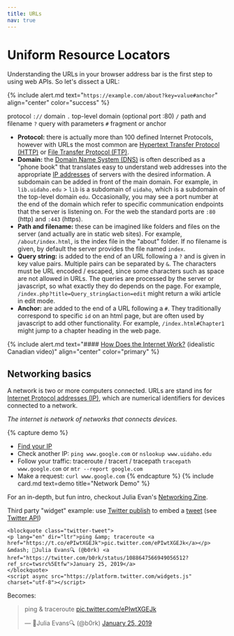 ```yaml
---
title: URLs
nav: true
---
```


# Uniform Resource Locators

Understanding the URLs in your browser address bar is the first step to using web APIs. 
So let's dissect a URL:

{% include alert.md text="`https://example.com/about?key=value#anchor`" align="center" color="success" %}

protocol `://` domain `.` top-level domain (optional port :80) `/` path and filename `?` query with parameters `#` fragment or anchor

- **Protocol:** there is actually more than 100 defined Internet Protocols, however with URLs the most common are [Hypertext Transfer Protocol (HTTP)](https://en.wikipedia.org/wiki/Hypertext_Transfer_Protocol) or [File Transfer Protocol (FTP)](https://en.wikipedia.org/wiki/File_Transfer_Protocol).
- **Domain:** the [Domain Name System (DNS)](https://en.wikipedia.org/wiki/Domain_Name_System) is often described as a "phone book" that translates easy to understand web addresses into the appropriate [IP addresses](https://en.wikipedia.org/wiki/IP_address) of servers with the desired information. A subdomain can be added in front of the main domain. For example, in `lib.uidaho.edu` > `lib` is a subdomain of `uidaho`, which is a subdomain of the top-level domain `edu`. Occasionally, you may see a port number at the end of the domain which refer to specific communication endpoints that the server is listening on. For the web the standard ports are `:80` (http) and `:443` (https).
- **Path and filename:** these can be imagined like folders and files on the server (and actually are in static web sites). For example, `/about/index.html`, is the index file in the "about" folder. If no filename is given, by default the server provides the file named `index`.
- **Query string:** is added to the end of an URL following a `?` and is given in key value pairs. Multiple pairs can be separated by `&`. The characters must be URL encoded / escaped, since some characters such as space are not allowed in URLs. The queries are processed by the server or javascript, so what exactly they do depends on the page. For example, `/index.php?title=Query_string&action=edit` might return a wiki article in edit mode.
- **Anchor:** are added to the end of a URL following a `#`. They traditionally correspond to specific `id` on an html page, but are often used by javascript to add other functionality. For example, `/index.html#Chapter1` might jump to a chapter heading in the web page.

{% include alert.md text="#### [How Does the Internet Work?](https://youtu.be/i5oe63pOhLI)
(idealistic Canadian video)" align="center" color="primary" %}

## Networking basics

A network is two or more computers connected.
URLs are stand ins for [Internet Protocol addresses (IP)](https://en.wikipedia.org/wiki/IP_address), which are numerical identifiers for devices connected to a network.

*The internet is network of networks that connects devices.*

{% capture demo %}
- [Find your IP](https://support.google.com/websearch/answer/1696588)
- Check another IP: `ping www.google.com` or `nslookup www.uidaho.edu` 
- Follow your traffic: traceroute / tracert / tracepath `tracepath www.google.com` or `mtr --report google.com`
- Make a request: `curl www.google.com`
{% endcapture %}
{% include card.md text=demo title="Network Demo" %}

For an in-depth, but fun intro, checkout Julia Evan's [Networking Zine](https://wizardzines.com/zines/networking/).

Third party "widget" example: use [Twitter publish](https://publish.twitter.com/) to embed a [tweet](https://twitter.com/b0rk/status/1088647566949056512) (see [Twitter API](https://developer.twitter.com/en/docs))

```
<blockquote class="twitter-tweet">
<p lang="en" dir="ltr">ping &amp; traceroute <a href="https://t.co/ePIwtXGEJk">pic.twitter.com/ePIwtXGEJk</a></p>
&mdash; 🔎Julia Evans🔍 (@b0rk) <a href="https://twitter.com/b0rk/status/1088647566949056512?ref_src=twsrc%5Etfw">January 25, 2019</a>
</blockquote>
<script async src="https://platform.twitter.com/widgets.js" charset="utf-8"></script> 
```
Becomes:

<blockquote class="twitter-tweet"><p lang="en" dir="ltr">ping &amp; traceroute <a href="https://t.co/ePIwtXGEJk">pic.twitter.com/ePIwtXGEJk</a></p>&mdash; 🔎Julia Evans🔍 (@b0rk) <a href="https://twitter.com/b0rk/status/1088647566949056512?ref_src=twsrc%5Etfw">January 25, 2019</a></blockquote> <script async src="https://platform.twitter.com/widgets.js" charset="utf-8"></script>
